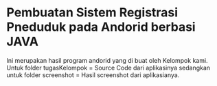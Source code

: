 # Pembuatan Sistem Registrasi Pneduduk pada Andorid berbasi JAVA
Ini merupakan hasil program andorid yang di buat oleh Kelompok kami.
Untuk folder tugasKelompok = Source Code dari aplikasinya
sedangkan untuk folder screenshot = Hasil screenshot dari aplikasianya.
